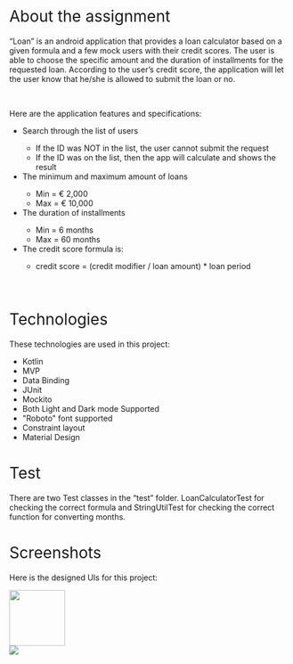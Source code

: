 <h1><span style="font-weight: 400;">About the assignment</span></h1>
<p><span style="font-weight: 400;">&ldquo;Loan&rdquo; is an android application that provides a loan calculator based on a given formula and a few mock users with their credit scores. The user is able to choose the specific amount and the duration of installments for the requested loan. According to the user&rsquo;s credit score, the application will let the user know that he/she is allowed to submit the loan or no.</span></p>
<p>&nbsp;</p>
<p><span style="font-weight: 400;">Here are the application features and specifications:</span></p>
<ul>
<li style="font-weight: 400;" aria-level="1"><span style="font-weight: 400;">Search through the list of users</span></li>
<ul>
<li style="font-weight: 400;" aria-level="2"><span style="font-weight: 400;">If the ID was NOT in the list, the user cannot submit the request</span></li>
<li style="font-weight: 400;" aria-level="2"><span style="font-weight: 400;">If the ID was on the list, then the app will calculate and shows the result</span></li>
</ul>
<li style="font-weight: 400;" aria-level="1"><span style="font-weight: 400;">The minimum and maximum amount of loans</span></li>
<ul>
<li style="font-weight: 400;" aria-level="2"><span style="font-weight: 400;">Min = &euro; 2,000</span></li>
<li style="font-weight: 400;" aria-level="2"><span style="font-weight: 400;">Max = &euro; 10,000</span></li>
</ul>
<li style="font-weight: 400;" aria-level="1"><span style="font-weight: 400;">The duration of installments</span></li>
<ul>
<li style="font-weight: 400;" aria-level="2"><span style="font-weight: 400;">Min = 6 months</span></li>
<li style="font-weight: 400;" aria-level="2"><span style="font-weight: 400;">Max = 60 months</span></li>
</ul>
<li style="font-weight: 400;" aria-level="1"><span style="font-weight: 400;">The credit score formula is:&nbsp;</span></li>
<ul>
<li style="font-weight: 400;" aria-level="2"><span style="font-weight: 400;">credit score = (credit modifier / loan amount) * loan period</span></li>
</ul>
</ul>
<p>&nbsp;</p>
<h1><span style="font-weight: 400;">Technologies</span></h1>
<p><span style="font-weight: 400;">These technologies are used in this project:&nbsp;</span></p>
<ul>
<li style="font-weight: 400;" aria-level="1"><span style="font-weight: 400;">Kotlin</span></li>
<li style="font-weight: 400;" aria-level="1"><span style="font-weight: 400;">MVP</span></li>
<li style="font-weight: 400;" aria-level="1"><span style="font-weight: 400;">Data Binding</span></li>
<li style="font-weight: 400;" aria-level="1"><span style="font-weight: 400;">JUnit</span></li>
<li style="font-weight: 400;" aria-level="1"><span style="font-weight: 400;">Mockito</span></li>
<li style="font-weight: 400;" aria-level="1"><span style="font-weight: 400;">Both Light and Dark mode Supported</span></li>
<li style="font-weight: 400;" aria-level="1"><span style="font-weight: 400;">"Roboto" font supported</span></li>
<li style="font-weight: 400;" aria-level="1">Constraint layout</li>
<li style="font-weight: 400;" aria-level="1"><span style="font-weight: 400;">Material Design</span></li>
</ul>
<h1><span style="font-weight: 400;">Test</span></h1>
<p><span style="font-weight: 400;">There are two Test classes in the &ldquo;test&rdquo; folder. LoanCalculatorTest for checking the correct formula and StringUtilTest for checking the correct function for converting months.</span></p>

<h1><span style="font-weight: 400;">Screenshots</span></h1>
<p><span style="font-weight: 400;">Here is the designed UIs for this project:</span></p>
<img style="width:100px" src="https://i.ibb.co/jrmyr6y/2021-01-16-20-38-33.jpg"></img>
<br>
<img src="https://i.ibb.co/c3chQyG/2021-01-21-16-28-39.jpg"></img>
